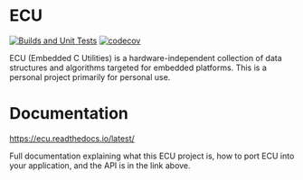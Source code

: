 # ECU
[![Builds and Unit Tests](https://github.com/ress059/ecu/actions/workflows/ci.yaml/badge.svg)](https://github.com/ress059/ecu/actions/workflows/ci.yaml)
[![codecov](https://codecov.io/github/ress059/ecu/graph/badge.svg?token=CFKXK3WQIG)](https://codecov.io/github/ress059/ecu)

ECU (Embedded C Utilities) is a hardware-independent collection of data structures and algorithms targeted for embedded platforms. This is a personal project primarily for personal use.

# Documentation
https://ecu.readthedocs.io/latest/

Full documentation explaining what this ECU project is, how to port ECU into your application, and the API is in the link above.